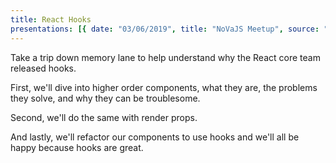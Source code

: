 ```yaml
---
title: React Hooks
presentations: [{ date: "03/06/2019", title: "NoVaJS Meetup", source: "https://www.meetup.com/NoVaJS/events/258731958/"}, {date: "03/26/2019", title: "React DC Meetup", source: "https://www.meetup.com/React-DC/events/259739727/"}, {date: "10/04/2019", title: "Scenic City Summit Conference", source: "https://sceniccitysummit.com/speaker/matt-crowder/"}]
---
```



Take a trip down memory lane to help understand why the React core team released hooks.

First, we'll dive into higher order components, what they are, the problems they solve, and why they can be troublesome.

Second, we'll do the same with render props.

And lastly, we'll refactor our components to use hooks and we'll all be happy because hooks are great.

